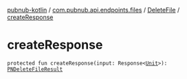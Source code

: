 [pubnub-kotlin](../../index.md) / [com.pubnub.api.endpoints.files](../index.md) / [DeleteFile](index.md) / [createResponse](./create-response.md)

# createResponse

`protected fun createResponse(input: Response<`[`Unit`](https://kotlinlang.org/api/latest/jvm/stdlib/kotlin/-unit/index.html)`>): `[`PNDeleteFileResult`](../../com.pubnub.api.models.consumer.files/-p-n-delete-file-result/index.md)